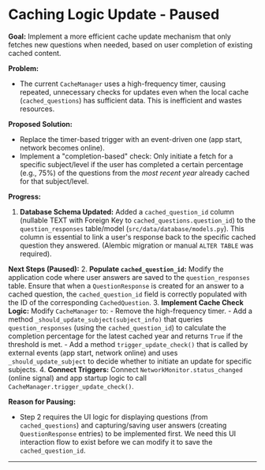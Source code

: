 # Caching Logic Update - Paused

**Goal:** Implement a more efficient cache update mechanism that only fetches new questions when needed, based on user completion of existing cached content.

**Problem:**
- The current `CacheManager` uses a high-frequency timer, causing repeated, unnecessary checks for updates even when the local cache (`cached_questions`) has sufficient data. This is inefficient and wastes resources.

**Proposed Solution:**
- Replace the timer-based trigger with an event-driven one (app start, network becomes online).
- Implement a "completion-based" check: Only initiate a fetch for a specific subject/level if the user has completed a certain percentage (e.g., 75%) of the questions from the *most recent year* already cached for that subject/level.

**Progress:**
1.  **Database Schema Updated:** Added a `cached_question_id` column (nullable TEXT with Foreign Key to `cached_questions.question_id`) to the `question_responses` table/model (`src/data/database/models.py`). This column is essential to link a user's response back to the specific cached question they answered. (Alembic migration or manual `ALTER TABLE` was required).

**Next Steps (Paused):**
2.  **Populate `cached_question_id`:** Modify the application code where user answers are saved to the `question_responses` table. Ensure that when a `QuestionResponse` is created for an answer to a cached question, the `cached_question_id` field is correctly populated with the ID of the corresponding `CachedQuestion`.
3.  **Implement Cache Check Logic:** Modify `CacheManager` to:
    - Remove the high-frequency timer.
    - Add a method `_should_update_subject(subject_info)` that queries `question_responses` (using the `cached_question_id`) to calculate the completion percentage for the latest cached year and returns `True` if the threshold is met.
    - Add a method `trigger_update_check()` that is called by external events (app start, network online) and uses `_should_update_subject` to decide whether to initiate an update for specific subjects.
4.  **Connect Triggers:** Connect `NetworkMonitor.status_changed` (online signal) and app startup logic to call `CacheManager.trigger_update_check()`.

**Reason for Pausing:**
- Step 2 requires the UI logic for displaying questions (from `cached_questions`) and capturing/saving user answers (creating `QuestionResponse` entries) to be implemented first. We need this UI interaction flow to exist before we can modify it to save the `cached_question_id`.

---
